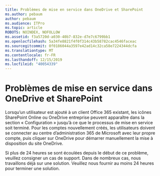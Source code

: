 ```yaml
---
title: Problèmes de mise en service dans OneDrive et SharePoint
ms.author: pebaum
author: pebaum
ms.audience: ITPro
ms.topic: article
ROBOTS: NOINDEX, NOFOLLOW
ms.assetid: f3a5720d-a030-40b7-832e-d7e7c6799bb1
ms.openlocfilehash: 5a34fe8821f4f0f314c43b58782cac4546faceac
ms.sourcegitcommit: 0f0186044a3597e42ad14c32ca58e7224344dcfa
ms.translationtype: MT
ms.contentlocale: fr-FR
ms.lasthandoff: 12/15/2019
ms.locfileid: "40054339"
---
```

# <a name="provisioning-issues-in-onedrive-and-sharepoint"></a>Problèmes de mise en service dans OneDrive et SharePoint

Lorsqu’un utilisateur est ajouté à un client Office 365 existant, les icônes SharePoint Online ou OneDrive entreprise peuvent apparaître dans la section « Configuration » jusqu’à ce que le processus de mise en service soit terminé. Pour les comptes nouvellement créés, les utilisateurs doivent se connecter au centre d’administration 365 de Microsoft avec leur propre compte, puis cliquer sur OneDrive pour démarrer manuellement la mise à disposition du site OneDrive.
  
Si plus de 24 heures se sont écoulées depuis le début de ce problème, veuillez consigner un cas de support. Dans de nombreux cas, nous travaillons déjà sur une solution. Veuillez nous fournir au moins 24 heures pour terminer une solution.
  
